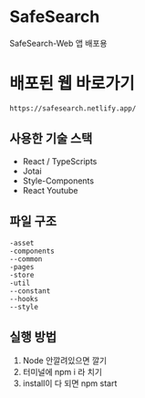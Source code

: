 # SafeSearch

SafeSearch-Web 앱 배포용

# 배포된 웹 바로가기

`https://safesearch.netlify.app/`

## 사용한 기술 스택

- React / TypeScripts
- Jotai
- Style-Components
- React Youtube

## 파일 구조

```
-asset
-components
--common
-pages
-store
-util
--constant
--hooks
--style
```

## 실행 방법
1. Node 안깔려있으면 깔기
2. 터미널에 npm i 라 치기
3. install이 다 되면 npm start
